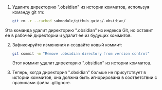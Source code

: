1. Удалите директорию ".obsidian" из истории коммитов, используя команду git rm:
   
   ```bash
   git rm -r --cached submodule/github_guids/.obsidian/

  Эта команда удалит директорию ".obsidian" из индекса Git, но оставит ее в рабочей директории и удалит ее из будущих коммитов.

2. Зафиксируйте изменения и создайте новый коммит:
   
   ```bash
   git commit -m "Remove .obsidian directory from version control"
   ```
   
   
   Этот коммит удалит директорию ".obsidian" из истории коммитов.

3. Теперь, когда директория ".obsidian" больше не присутствует в истории коммитов, она должна быть игнорирована в соответствии с правилами файла .gitignore.